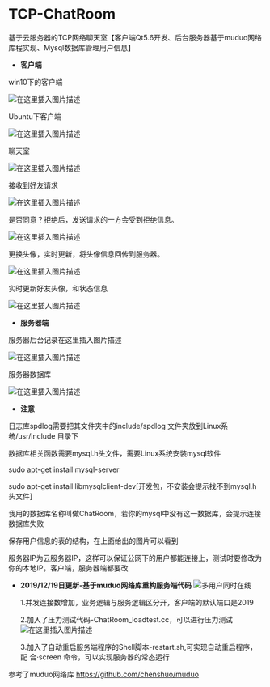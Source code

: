 # TCP-ChatRoom
基于云服务器的TCP网络聊天室【客户端Qt5.6开发、后台服务器基于muduo网络库程实现、Mysql数据库管理用户信息】
 - **客户端**
 
 win10下的客户端
 
![在这里插入图片描述](https://img-blog.csdnimg.cn/20191022213925511.png)

Ubuntu下客户端

![在这里插入图片描述](https://img-blog.csdnimg.cn/20191022214033201.png)

聊天室

![在这里插入图片描述](https://img-blog.csdnimg.cn/20191022214506319.png?x-oss-process=image/watermark,type_ZmFuZ3poZW5naGVpdGk,shadow_10,text_aHR0cHM6Ly9ibG9nLmNzZG4ubmV0L3FxXzQzMzY1ODI1,size_16,color_FFFFFF,t_70)

接收到好友请求

![在这里插入图片描述](https://img-blog.csdnimg.cn/20191022214824916.png)

是否同意？拒绝后，发送请求的一方会受到拒绝信息。

![在这里插入图片描述](https://img-blog.csdnimg.cn/20191022214850469.png?x-oss-process=image/watermark,type_ZmFuZ3poZW5naGVpdGk,shadow_10,text_aHR0cHM6Ly9ibG9nLmNzZG4ubmV0L3FxXzQzMzY1ODI1,size_16,color_FFFFFF,t_70)

更换头像，实时更新，将头像信息回传到服务器。

![在这里插入图片描述](https://img-blog.csdnimg.cn/20191022215305872.png?x-oss-process=image/watermark,type_ZmFuZ3poZW5naGVpdGk,shadow_10,text_aHR0cHM6Ly9ibG9nLmNzZG4ubmV0L3FxXzQzMzY1ODI1,size_16,color_FFFFFF,t_70)

实时更新好友头像，和状态信息

![在这里插入图片描述](https://img-blog.csdnimg.cn/20191022215650713.png)

 - **服务器端**
 
 服务器后台记录在这里插入图片描述
 
 ![在这里插入图片描述](https://img-blog.csdnimg.cn/20191022214118311.png?x-oss-process=image/watermark,type_ZmFuZ3poZW5naGVpdGk,shadow_10,text_aHR0cHM6Ly9ibG9nLmNzZG4ubmV0L3FxXzQzMzY1ODI1,size_16,color_FFFFFF,t_70)

服务器数据库

![在这里插入图片描述](https://img-blog.csdnimg.cn/20191022214157655.png?x-oss-process=image/watermark,type_ZmFuZ3poZW5naGVpdGk,shadow_10,text_aHR0cHM6Ly9ibG9nLmNzZG4ubmV0L3FxXzQzMzY1ODI1,size_16,color_FFFFFF,t_70)

 - **注意**
 
日志库spdlog需要把其文件夹中的include/spdlog 文件夹放到Linux系统/usr/include 目录下

数据库相关函数需要mysql.h头文件，需要Linux系统安装mysql软件

sudo apt-get install mysql-server

sudo apt-get install libmysqlclient-dev[开发包，不安装会提示找不到mysql.h头文件]

我用的数据库名称叫做ChatRoom，若你的mysql中没有这一数据库，会提示连接数据库失败

保存用户信息的表的结构，在上面给出的图片可以看到

服务器IP为云服务器IP，这样可以保证公网下的用户都能连接上，测试时要修改为你的本地IP，客户端，服务器端都要改


- **2019/12/19日更新-基于muduo网络库重构服务端代码**
![多用户同时在线](https://img-blog.csdnimg.cn/20191222111142621.png?x-oss-process=image/watermark,type_ZmFuZ3poZW5naGVpdGk,shadow_10,text_aHR0cHM6Ly9ibG9nLmNzZG4ubmV0L3FxXzQzMzY1ODI1,size_16,color_FFFFFF,t_70)

 	1.并发连接数增加，业务逻辑与服务逻辑区分开，客户端的默认端口是2019
 
 	2.加入了压力测试代码-ChatRoom_loadtest.cc，可以进行压力测试
 	![在这里插入图片描述](https://img-blog.csdnimg.cn/20191222112035105.png?x-oss-process=image/watermark,type_ZmFuZ3poZW5naGVpdGk,shadow_10,text_aHR0cHM6Ly9ibG9nLmNzZG4ubmV0L3FxXzQzMzY1ODI1,size_16,color_FFFFFF,t_70)
	
	3.加入了自动重启服务端程序的Shell脚本-restart.sh,可实现自动重启程序，配				  合·screen 命令，可以实现服务器的常态运行
 
 
 参考了muduo网络库 https://github.com/chenshuo/muduo

